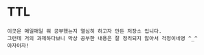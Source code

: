 # TTL
```
이곳은 매일매일 뭐 공부했는지 열심히 하고자 만든 저장소 입니다.
그런데 거의 과제하다보니 막상 공부한 내용은 잘 정리되지 않아서 걱정이네영 ^_^
아자아자!
```
<!--stackedit_data:
eyJoaXN0b3J5IjpbMTM4MTExOTA2M119
-->